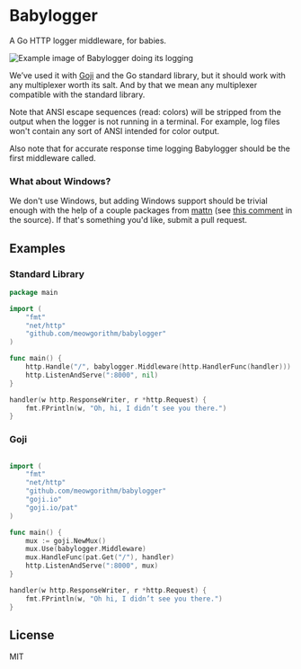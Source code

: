 Babylogger
==========

A Go HTTP logger middleware, for babies.

![Example image of Babylogger doing its logging](https://i.imgur.com/VGg7Wl6.png "Babylogger doing its logging")

We’ve used it with [Goji][goji] and the Go standard library, but it should work
with any multiplexer worth its salt. And by that we mean any multiplexer
compatible with the standard library.

Note that ANSI escape sequences (read: colors) will be stripped from the output
when the logger is not running in a terminal. For example, log files won't
contain any sort of ANSI intended for color output.

Also note that for accurate response time logging Babylogger should be the first middleware
called.


### What about Windows?

We don't use Windows, but adding Windows support should be trivial enough with
the help of a couple packages from [mattn][mattn] (see [this comment][windows]
in the source). If that's something you'd like, submit a pull request.


## Examples

### Standard Library

```go
package main

import (
    "fmt"
    "net/http"
    "github.com/meowgorithm/babylogger"
)

func main() {
    http.Handle("/", babylogger.Middleware(http.HandlerFunc(handler)))
    http.ListenAndServe(":8000", nil)
}

handler(w http.ResponseWriter, r *http.Request) {
    fmt.FPrintln(w, "Oh, hi, I didn’t see you there.")
}
```

### Goji

```go

import (
    "fmt"
    "net/http"
    "github.com/meowgorithm/babylogger"
    "goji.io"
    "goji.io/pat"
)

func main() {
    mux := goji.NewMux()
    mux.Use(babylogger.Middleware)
    mux.HandleFunc(pat.Get("/"), handler)
    http.ListenAndServe(":8000", mux)
}

handler(w http.ResponseWriter, r *http.Request) {
    fmt.FPrintln(w, "Oh hi, I didn’t see you there.")
}
```


## License

MIT

[goji]: http://goji.io
[mattn]: https://github.com/mattn
[windows]: https://github.com/meowgorithm/babylogger/blob/master/babylogger.go#L45
